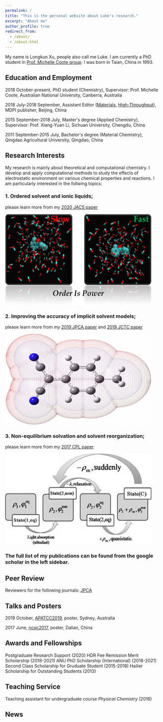 ```yaml
---
permalink: /
title: "This is the personal website about Luke's research."
excerpt: "About me"
author_profile: true
redirect_from: 
  - /about/
  - /about.html
---
```

My name is Longkun Xu, people also call me Luke. I am currently a PhD student in [Prof. Michelle Coote group](http://rsc.anu.edu.au/~mcoote/index.html). I was born in Taian, China in 1993. 

## Education and Employment

2018 October-present, PhD student (Chemistry), Supervisor: Prof. Michelle Coote, Australian National University, Canberra, Australia

2018 July-2018 September, Assistant Editor ([Materials](https://www.mdpi.com/journal/materials), [High-Throughput](https://www.mdpi.com/journal/high-throughput)), MDPI publisher, Beijing, China

2015 September-2018 July, Master's degree (Applied Chemistry), Supervisor: Prof. Xiang-Yuan Li, Sichuan University, Chengdu, China

2011 September-2015 July, Bachelor's degree (Material Chemistry), Qingdao Agricultural University, Qingdao, China

## Research Interests

My research is mainly about theoretical and computational chemistry. I develop and apply computational methods to study the effects of electrostatic environment on various chemical properties and reactions. I am particularly interested in the follwing topics:

### 1. Ordered solvent and ionic liquids; 
please learn more from my [2020 JACS paper](https://pubs.acs.org/doi/abs/10.1021/jacs.0c05643)

![Ordered solvent and ionic liquids](/images/TOC-300dpi.png)

### 2. Improving the accuracy of implicit solvent models; 
please learn more from my [2019 JPCA paper](https://pubs.acs.org/doi/abs/10.1021/acs.jpca.9b04920) and [2019 JCTC paper](https://pubs.acs.org/doi/abs/10.1021/acs.jctc.9b00888)

![Improving the accuracy of implicit solvent models](/images/2019JCTC.png)

### 3. Non-equilibrium solvation and solvent reorganization; 
please learn more from my [2017 CPL paper](https://www.sciencedirect.com/science/article/abs/pii/S000926141730427X)

![Non-equilibrium solvation and solvent reorganization](/images/2017CPL.png)

### The full list of my publications can be found from the google scholar in the left sidebar.

## Peer Review

Reviewers for the following journals: [JPCA](https://pubs.acs.org/journal/jpcafh)

## Talks and Posters

2019 October, [APATCC2019](https://www.apatcc2019.com/), poster, Sydney, Australia

2017 June, [ncqc2017](http://www1.chemsoc.org.cn/meeting/home/info.asp?id=202), poster, Dalian, China

## Awards and Fellowships

Postgraduate Research Support (2020)
HDR Fee Remission Merit Scholarship (2018-2021)
ANU PhD Scholarship (International) (2018-2021)
Second Class Scholarship for Gruduate Student (2015-2018)
Hailier Scholarship for Outstanding Students (2013)

## Teaching Service

Teaching assistant for undergraduate course *Physical Chemistry* (2016)

## News 




